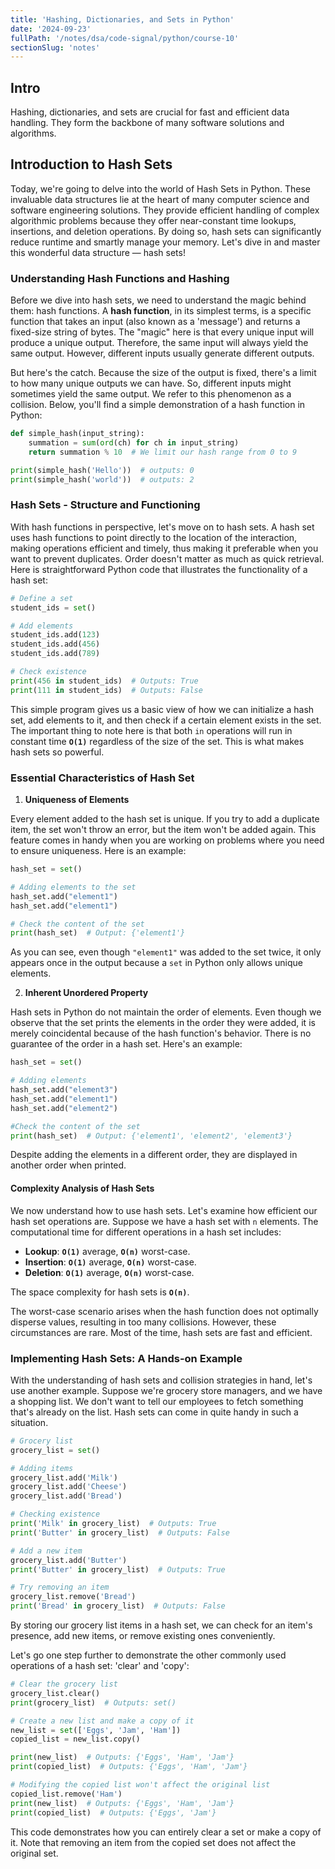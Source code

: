 ```yaml
---
title: 'Hashing, Dictionaries, and Sets in Python'
date: '2024-09-23'
fullPath: '/notes/dsa/code-signal/python/course-10'
sectionSlug: 'notes'
---
```


## Intro

Hashing, dictionaries, and sets are crucial for fast and efficient data handling. They form the backbone of many software solutions and algorithms.

## Introduction to Hash Sets

Today, we're going to delve into the world of Hash Sets in Python. These invaluable data structures lie at the heart of many computer science and software engineering solutions. They provide efficient handling of complex algorithmic problems because they offer near-constant time lookups, insertions, and deletion operations. By doing so, hash sets can significantly reduce runtime and smartly manage your memory. Let's dive in and master this wonderful data structure — hash sets!

### Understanding Hash Functions and Hashing

Before we dive into hash sets, we need to understand the magic behind them: hash functions. A **hash function**, in its simplest terms, is a specific function that takes an input (also known as a 'message') and returns a fixed-size string of bytes. The "magic" here is that every unique input will produce a unique output. Therefore, the same input will always yield the same output. However, different inputs usually generate different outputs.

But here's the catch. Because the size of the output is fixed, there's a limit to how many unique outputs we can have. So, different inputs might sometimes yield the same output. We refer to this phenomenon as a collision. Below, you'll find a simple demonstration of a hash function in Python:

```python
def simple_hash(input_string):
    summation = sum(ord(ch) for ch in input_string)
    return summation % 10  # We limit our hash range from 0 to 9

print(simple_hash('Hello'))  # outputs: 0
print(simple_hash('world'))  # outputs: 2

```

### Hash Sets - Structure and Functioning

With hash functions in perspective, let's move on to hash sets. A hash set uses hash functions to point directly to the location of the interaction, making operations efficient and timely, thus making it preferable when you want to prevent duplicates. Order doesn't matter as much as quick retrieval. Here is straightforward Python code that illustrates the functionality of a hash set:

```python
# Define a set
student_ids = set()

# Add elements
student_ids.add(123)
student_ids.add(456)
student_ids.add(789)

# Check existence
print(456 in student_ids)  # Outputs: True
print(111 in student_ids)  # Outputs: False
```

This simple program gives us a basic view of how we can initialize a hash set, add elements to it, and then check if a certain element exists in the set. The important thing to note here is that both `in` operations will run in constant time **`O(1)`** regardless of the size of the set. This is what makes hash sets so powerful.

### Essential Characteristics of Hash Set

1. **Uniqueness of Elements**

Every element added to the hash set is unique. If you try to add a duplicate item, the set won't throw an error, but the item won't be added again. This feature comes in handy when you are working on problems where you need to ensure uniqueness. Here is an example:

```python
hash_set = set()

# Adding elements to the set
hash_set.add("element1")
hash_set.add("element1")

# Check the content of the set
print(hash_set)  # Output: {'element1'}
```

As you can see, even though `"element1"` was added to the set twice, it only appears once in the output because a `set` in Python only allows unique elements.

2. **Inherent Unordered Property**

Hash sets in Python do not maintain the order of elements. Even though we observe that the set prints the elements in the order they were added, it is merely coincidental because of the hash function's behavior. There is no guarantee of the order in a hash set. Here's an example:

```python
hash_set = set()

# Adding elements
hash_set.add("element3")
hash_set.add("element1")
hash_set.add("element2")

#Check the content of the set
print(hash_set)  # Output: {'element1', 'element2', 'element3'}
```

Despite adding the elements in a different order, they are displayed in another order when printed.

#### Complexity Analysis of Hash Sets

We now understand how to use hash sets. Let's examine how efficient our hash set operations are. Suppose we have a hash set with `n` elements. The computational time for different operations in a hash set includes:

- **Lookup**: **`O(1)`** average, **`O(n)`** worst-case.
- **Insertion**: **`O(1)`** average, **`O(n)`** worst-case.
- **Deletion**: **`O(1)`** average, **`O(n)`** worst-case.

The space complexity for hash sets is **`O(n)`**.

The worst-case scenario arises when the hash function does not optimally disperse values, resulting in too many collisions. However, these circumstances are rare. Most of the time, hash sets are fast and efficient.

### Implementing Hash Sets: A Hands-on Example

With the understanding of hash sets and collision strategies in hand, let's use another example. Suppose we're grocery store managers, and we have a shopping list. We don't want to tell our employees to fetch something that's already on the list. Hash sets can come in quite handy in such a situation.

```python
# Grocery list
grocery_list = set()

# Adding items
grocery_list.add('Milk')
grocery_list.add('Cheese')
grocery_list.add('Bread')

# Checking existence
print('Milk' in grocery_list)  # Outputs: True
print('Butter' in grocery_list)  # Outputs: False

# Add a new item
grocery_list.add('Butter')
print('Butter' in grocery_list)  # Outputs: True

# Try removing an item
grocery_list.remove('Bread')
print('Bread' in grocery_list)  # Outputs: False
```

By storing our grocery list items in a hash set, we can check for an item's presence, add new items, or remove existing ones conveniently.

Let's go one step further to demonstrate the other commonly used operations of a hash set: 'clear' and 'copy':

```python
# Clear the grocery list
grocery_list.clear()
print(grocery_list)  # Outputs: set()

# Create a new list and make a copy of it
new_list = set(['Eggs', 'Jam', 'Ham'])
copied_list = new_list.copy()

print(new_list)  # Outputs: {'Eggs', 'Ham', 'Jam'}
print(copied_list)  # Outputs: {'Eggs', 'Ham', 'Jam'}

# Modifying the copied list won't affect the original list
copied_list.remove('Ham')
print(new_list)  # Outputs: {'Eggs', 'Ham', 'Jam'}
print(copied_list)  # Outputs: {'Eggs', 'Jam'}
```

This code demonstrates how you can entirely clear a set or make a copy of it. Note that removing an item from the copied set does not affect the original set.

